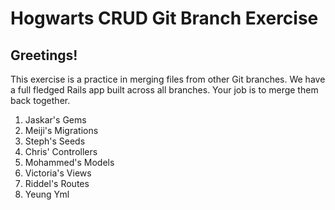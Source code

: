# Hogwarts CRUD Git Branch Exercise

## Greetings!

This exercise is a practice in merging files from other Git branches. We have a full fledged Rails app built across all branches. Your job is to merge them back together.


1. Jaskar's Gems
2. Meiji's Migrations
3. Steph's Seeds
4. Chris' Controllers
5. Mohammed's Models
6. Victoria's Views
7. Riddel's Routes
8. Yeung Yml
